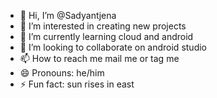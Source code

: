 - 👋 Hi, I’m @Sadyantjena
- 👀 I’m interested in creating new projects
- 🌱 I’m currently learning cloud and android
- 💞️ I’m looking to collaborate on android studio
- 📫 How to reach me mail me or tag me
- 😄 Pronouns: he/him
- ⚡ Fun fact: sun rises in east

<!---
Sadyantjena/Sadyantjena is a ✨ special ✨ repository because its `README.md` (this file) appears on your GitHub profile.
You can click the Preview link to take a look at your changes.
--->
